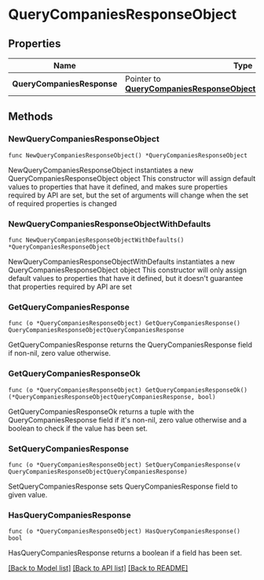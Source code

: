 # QueryCompaniesResponseObject

## Properties

Name | Type | Description | Notes
------------ | ------------- | ------------- | -------------
**QueryCompaniesResponse** | Pointer to [**QueryCompaniesResponseObjectQueryCompaniesResponse**](QueryCompaniesResponseObjectQueryCompaniesResponse.md) |  | [optional] 

## Methods

### NewQueryCompaniesResponseObject

`func NewQueryCompaniesResponseObject() *QueryCompaniesResponseObject`

NewQueryCompaniesResponseObject instantiates a new QueryCompaniesResponseObject object
This constructor will assign default values to properties that have it defined,
and makes sure properties required by API are set, but the set of arguments
will change when the set of required properties is changed

### NewQueryCompaniesResponseObjectWithDefaults

`func NewQueryCompaniesResponseObjectWithDefaults() *QueryCompaniesResponseObject`

NewQueryCompaniesResponseObjectWithDefaults instantiates a new QueryCompaniesResponseObject object
This constructor will only assign default values to properties that have it defined,
but it doesn't guarantee that properties required by API are set

### GetQueryCompaniesResponse

`func (o *QueryCompaniesResponseObject) GetQueryCompaniesResponse() QueryCompaniesResponseObjectQueryCompaniesResponse`

GetQueryCompaniesResponse returns the QueryCompaniesResponse field if non-nil, zero value otherwise.

### GetQueryCompaniesResponseOk

`func (o *QueryCompaniesResponseObject) GetQueryCompaniesResponseOk() (*QueryCompaniesResponseObjectQueryCompaniesResponse, bool)`

GetQueryCompaniesResponseOk returns a tuple with the QueryCompaniesResponse field if it's non-nil, zero value otherwise
and a boolean to check if the value has been set.

### SetQueryCompaniesResponse

`func (o *QueryCompaniesResponseObject) SetQueryCompaniesResponse(v QueryCompaniesResponseObjectQueryCompaniesResponse)`

SetQueryCompaniesResponse sets QueryCompaniesResponse field to given value.

### HasQueryCompaniesResponse

`func (o *QueryCompaniesResponseObject) HasQueryCompaniesResponse() bool`

HasQueryCompaniesResponse returns a boolean if a field has been set.


[[Back to Model list]](../README.md#documentation-for-models) [[Back to API list]](../README.md#documentation-for-api-endpoints) [[Back to README]](../README.md)


